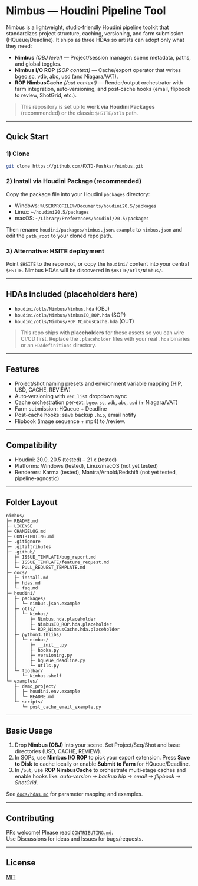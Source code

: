 # Nimbus — Houdini Pipeline Tool

Nimbus is a lightweight, studio‑friendly Houdini pipeline toolkit that standardizes project structure,
caching, versioning, and farm submission (HQueue/Deadline). It ships as three HDAs so artists can adopt
only what they need:

- **Nimbus** _(OBJ level)_ — Project/session manager: scene metadata, paths, and global toggles.
- **Nimbus I/O ROP** _(SOP context)_ — Cache/export operator that writes bgeo.sc, vdb, abc, usd (and Niagara/VAT).
- **ROP NimbusCache** _(/out context)_ — Render/output orchestrator with farm integration, auto‑versioning,
  and post‑cache hooks (email, flipbook to review, ShotGrid, etc.).

> This repository is set up to **work via Houdini Packages** (recommended) or the classic `$HSITE/otls` path.

---

## Quick Start

### 1) Clone
```bash
git clone https://github.com/FXTD-Pushkar/nimbus.git
```

### 2) Install via Houdini Package (recommended)
Copy the package file into your Houdini `packages` directory:

- Windows: `%USERPROFILE%/Documents/houdini20.5/packages`
- Linux: `~/houdini20.5/packages`
- macOS: `~/Library/Preferences/houdini/20.5/packages`

Then rename `houdini/packages/nimbus.json.example` to `nimbus.json`
and edit the `path_root` to your cloned repo path.

### 3) Alternative: HSITE deployment
Point `$HSITE` to the repo root, or copy the `houdini/` content into your central `$HSITE`.
Nimbus HDAs will be discovered in `$HSITE/otls/Nimbus/`.

---

## HDAs included (placeholders here)

- `houdini/otls/Nimbus/Nimbus.hda` (OBJ)  
- `houdini/otls/Nimbus/NimbusIO_ROP.hda` (SOP)  
- `houdini/otls/Nimbus/ROP_NimbusCache.hda` (OUT)  

> This repo ships with **placeholders** for these assets so you can wire CI/CD first.
> Replace the `.placeholder` files with your real `.hda` binaries or an `HDAdefinitions` directory.

---

## Features

- Project/shot naming presets and environment variable mapping (HIP, USD, CACHE, REVIEW)
- Auto‑versioning with `ver_list` dropdown sync
- Cache orchestration per‑ext: `bgeo.sc`, `vdb`, `abc`, `usd` (+ Niagara/VAT)
- Farm submission: HQueue + Deadline
- Post-cache hooks: save backup `.hip`, email notify
- Flipbook (image sequence + mp4) to /review.

---

## Compatibility

- Houdini: 20.0, 20.5 (tested) – 21.x (tested)
- Platforms: Windows (tested), Linux/macOS (not yet tested)
- Renderers: Karma (tested), Mantra/Arnold/Redshift (not yet tested, pipeline-agnostic)


---

## Folder Layout

```
nimbus/
├─ README.md
├─ LICENSE
├─ CHANGELOG.md
├─ CONTRIBUTING.md
├─ .gitignore
├─ .gitattributes
├─ .github/
│  ├─ ISSUE_TEMPLATE/bug_report.md
│  ├─ ISSUE_TEMPLATE/feature_request.md
│  └─ PULL_REQUEST_TEMPLATE.md
├─ docs/
│  ├─ install.md
│  ├─ hdas.md
│  └─ faq.md
├─ houdini/
│  ├─ packages/
│  │  └─ nimbus.json.example
│  ├─ otls/
│  │  └─ Nimbus/
│  │     ├─ Nimbus.hda.placeholder
│  │     ├─ NimbusIO_ROP.hda.placeholder
│  │     └─ ROP_NimbusCache.hda.placeholder
│  ├─ python3.10libs/
│  │  └─ nimbus/
│  │     ├─ __init__.py
│  │     ├─ hooks.py
│  │     ├─ versioning.py
│  │     ├─ hqueue_deadline.py
│  │     └─ utils.py
│  └─ toolbar/
│     └─ Nimbus.shelf
└─ examples/
   ├─ demo_project/
   │  ├─ houdini.env.example
   │  └─ README.md
   └─ scripts/
      └─ post_cache_email_example.py
```

---

## Basic Usage

1. Drop **Nimbus (OBJ)** into your scene. Set Project/Seq/Shot and base directories (USD, CACHE, REVIEW).
2. In SOPs, use **Nimbus I/O ROP** to pick your export extension. Press **Save to Disk** to cache locally
   or enable **Submit to Farm** for HQueue/Deadline.
3. In `/out`, use **ROP NimbusCache** to orchestrate multi‑stage caches and enable hooks like:
   _auto‑version → backup hip → email → flipbook → ShotGrid_.

See [`docs/hdas.md`](docs/hdas.md) for parameter mapping and examples.

---

## Contributing

PRs welcome! Please read [`CONTRIBUTING.md`](CONTRIBUTING.md).  
Use Discussions for ideas and Issues for bugs/requests.

---

## License

[MIT](LICENSE)
